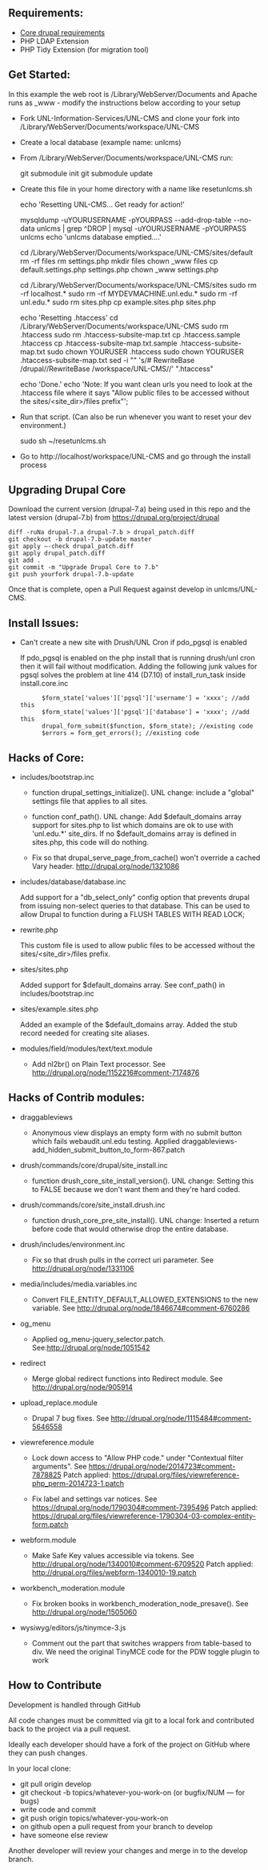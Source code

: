 ## Requirements:

  * [Core drupal requirements](http://drupal.org/requirements)
  * PHP LDAP Extension
  * PHP Tidy Extension (for migration tool)

## Get Started:

In this example the web root is /Library/WebServer/Documents and Apache runs as _www - modify the instructions below according to your setup

  *  Fork UNL-Information-Services/UNL-CMS and clone your fork into /Library/WebServer/Documents/workspace/UNL-CMS
  *  Create a local database (example name: unlcms)
  *  From /Library/WebServer/Documents/workspace/UNL-CMS run:

        git submodule init
        git submodule update

  *  Create this file in your home directory with a name like resetunlcms.sh

        echo 'Resetting UNL-CMS... Get ready for action!'

        mysqldump -uYOURUSERNAME -pYOURPASS --add-drop-table --no-data unlcms | grep ^DROP | mysql -uYOURUSERNAME -pYOURPASS unlcms
        echo 'unlcms database emptied....'

        cd /Library/WebServer/Documents/workspace/UNL-CMS/sites/default
        rm -rf files
        rm settings.php
        mkdir files
        chown _www files
        cp default.settings.php settings.php
        chown _www settings.php

        cd /Library/WebServer/Documents/workspace/UNL-CMS/sites
        sudo rm -rf localhost.*
        sudo rm -rf MYDEVMACHINE.unl.edu.*
        sudo rm -rf unl.edu.*
        sudo rm sites.php
        cp example.sites.php sites.php

        echo 'Resetting .htaccess'
        cd /Library/WebServer/Documents/workspace/UNL-CMS
        sudo rm .htaccess
        sudo rm .htaccess-subsite-map.txt
        cp .htaccess.sample .htaccess
        cp .htaccess-subsite-map.txt.sample .htaccess-subsite-map.txt
        sudo chown YOURUSER .htaccess
        sudo chown YOURUSER .htaccess-subsite-map.txt
        sed -i "" 's/# RewriteBase \/drupal\//RewriteBase \/workspace\/UNL-CMS\//' ".htaccess"

        echo 'Done.'
        echo 'Note: If you want clean urls you need to look at the .htaccess file where it says "Allow public files to be accessed without the sites/<site_dir>/files prefix"';

  *  Run that script. (Can also be run whenever you want to reset your dev environment.)

        sudo sh ~/resetunlcms.sh

  *  Go to http://localhost/workspace/UNL-CMS and go through the install process

## Upgrading Drupal Core

Download the current version (drupal-7.a) being used in this repo and the latest version (drupal-7.b) from https://drupal.org/project/drupal

```
diff -ruNa drupal-7.a drupal-7.b > drupal_patch.diff
git checkout -b drupal-7.b-update master
git apply —-check drupal_patch.diff
git apply drupal_patch.diff
git add .
git commit -m "Upgrade Drupal Core to 7.b"
git push yourfork drupal-7.b-update
```

Once that is complete, open a Pull Request against develop in unlcms/UNL-CMS.

## Install Issues:

  * Can't create a new site with Drush/UNL Cron if pdo_pgsql is enabled

    If pdo_pgsql is enabled on the php install that is running drush/unl cron then it will fail without modification.
    Adding the following junk values for pgsql solves the problem at line 414 (D7.10) of install_run_task inside install.core.inc

              $form_state['values']['pgsql']['username'] = 'xxxx'; //add this
              $form_state['values']['pgsql']['database'] = 'xxxx'; //add this
              drupal_form_submit($function, $form_state); //existing code
              $errors = form_get_errors(); //existing code


## Hacks of Core:

  *  includes/bootstrap.inc

     - function drupal_settings_initialize(). UNL change: include a "global" settings file that applies to all sites.

     - function conf_path(). UNL change: Add $default_domains array support for sites.php to list which domains are ok to use with 'unl.edu.*' site_dirs.
       If no $default_domains array is defined in sites.php, this code will do nothing.

     - Fix so that drupal_serve_page_from_cache() won't override a cached Vary header. http://drupal.org/node/1321086

  *  includes/database/database.inc

     Add support for a "db_select_only" config option that prevents drupal from issuing non-select queries to that database.
     This can be used to allow Drupal to function during a FLUSH TABLES WITH READ LOCK;

  *  rewrite.php

     This custom file is used to allow public files to be accessed without the sites/<site_dir>/files prefix.

  *  sites/sites.php

     Added support for $default_domains array. See conf_path() in includes/bootstrap.inc

  *  sites/example.sites.php

     Added an example of the $default_domains array. Added the stub record needed for creating site aliases.

  *  modules/field/modules/text/text.module

     - Add nl2br() on Plain Text processor. See http://drupal.org/node/1152216#comment-7174876

## Hacks of Contrib modules:

  *  draggableviews

     - Anonymous view displays an empty form with no submit button which fails webaudit.unl.edu testing. Applied draggableviews-add_hidden_submit_button_to_form-867.patch

  *  drush/commands/core/drupal/site_install.inc

     - function drush_core_site_install_version(). UNL change: Setting this to FALSE because we don't want them and they're hard coded.

  *  drush/commands/core/site_install.drush.inc

     - function drush_core_pre_site_install(). UNL change: Inserted a return before code that would otherwise drop the entire database.

  *  drush/includes/environment.inc

     - Fix so that drush pulls in the correct uri parameter. See http://drupal.org/node/1331106

  *  media/includes/media.variables.inc

     - Convert FILE_ENTITY_DEFAULT_ALLOWED_EXTENSIONS to the new variable. See http://drupal.org/node/1846674#comment-6760286

  *  og_menu

     - Applied og_menu-jquery_selector.patch. See:http://drupal.org/node/1051542

  *  redirect

     - Merge global redirect functions into Redirect module. See http://drupal.org/node/905914

  *  upload_replace.module

     - Drupal 7 bug fixes. See http://drupal.org/node/1115484#comment-5646558

  *  viewreference.module

     - Lock down access to "Allow PHP code." under "Contextual filter arguments". See https://drupal.org/node/2014723#comment-7878825 Patch applied: https://drupal.org/files/viewreference-php_perm-2014723-1.patch

     - Fix label and settings var notices. See https://drupal.org/node/1790304#comment-7395496 Patch applied: https://drupal.org/files/viewreference-1790304-03-complex-entity-form.patch

  *  webform.module

     - Make Safe Key values accessible via tokens. See http://drupal.org/node/1340010#comment-6709520 Patch applied: http://drupal.org/files/webform-1340010-19.patch

  *  workbench_moderation.module

     - Fix broken books in workbench_moderation_node_presave(). See http://drupal.org/node/1505060

  *  wysiwyg/editors/js/tinymce-3.js

     - Comment out the part that switches wrappers from table-based to div. We need the original TinyMCE code for the PDW toggle plugin to work

## How to Contribute

Development is handled through GitHub

All code changes must be committed via git to a local fork and contributed back to the project via a pull request.

Ideally each developer should have a fork of the project on GitHub where they can push changes.

In your local clone:

 * git pull origin develop
 * git checkout -b topics/whatever-you-work-on (or bugfix/NUM — for bugs)
 * write code and commit
 * git push origin topics/whatever-you-work-on
 * on github open a pull request from your branch to develop
 * have someone else review

Another developer will review your changes and merge in to the develop branch.
